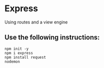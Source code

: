 # Express
Using routes and a view engine

## Use the following instructions:
```
npm init -y
npm i express
npm install request
nodemon
```


